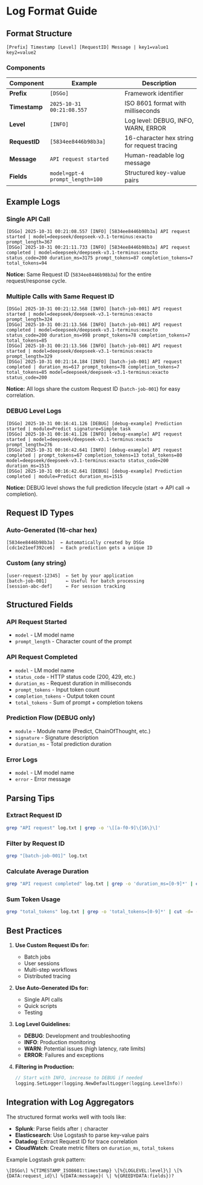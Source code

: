 # Log Format Guide

## Format Structure

```
[Prefix] Timestamp [Level] [RequestID] Message | key1=value1 key2=value2
```

### Components

| Component | Example | Description |
|-----------|---------|-------------|
| **Prefix** | `[DSGo]` | Framework identifier |
| **Timestamp** | `2025-10-31 00:21:08.557` | ISO 8601 format with milliseconds |
| **Level** | `[INFO]` | Log level: DEBUG, INFO, WARN, ERROR |
| **RequestID** | `[5834ee8446b98b3a]` | 16-character hex string for request tracing |
| **Message** | `API request started` | Human-readable log message |
| **Fields** | `model=gpt-4 prompt_length=100` | Structured key-value pairs |

## Example Logs

### Single API Call

```
[DSGo] 2025-10-31 00:21:08.557 [INFO] [5834ee8446b98b3a] API request started | model=deepseek/deepseek-v3.1-terminus:exacto prompt_length=367
[DSGo] 2025-10-31 00:21:11.733 [INFO] [5834ee8446b98b3a] API request completed | model=deepseek/deepseek-v3.1-terminus:exacto status_code=200 duration_ms=3175 prompt_tokens=87 completion_tokens=7 total_tokens=94
```

**Notice:** Same Request ID (`5834ee8446b98b3a`) for the entire request/response cycle.

### Multiple Calls with Same Request ID

```
[DSGo] 2025-10-31 00:21:12.568 [INFO] [batch-job-001] API request started | model=deepseek/deepseek-v3.1-terminus:exacto prompt_length=324
[DSGo] 2025-10-31 00:21:13.566 [INFO] [batch-job-001] API request completed | model=deepseek/deepseek-v3.1-terminus:exacto status_code=200 duration_ms=998 prompt_tokens=78 completion_tokens=7 total_tokens=85
[DSGo] 2025-10-31 00:21:13.566 [INFO] [batch-job-001] API request started | model=deepseek/deepseek-v3.1-terminus:exacto prompt_length=329
[DSGo] 2025-10-31 00:21:14.184 [INFO] [batch-job-001] API request completed | duration_ms=617 prompt_tokens=78 completion_tokens=7 total_tokens=85 model=deepseek/deepseek-v3.1-terminus:exacto status_code=200
```

**Notice:** All logs share the custom Request ID (`batch-job-001`) for easy correlation.

### DEBUG Level Logs

```
[DSGo] 2025-10-31 00:16:41.126 [DEBUG] [debug-example] Prediction started | module=Predict signature=Simple task
[DSGo] 2025-10-31 00:16:41.126 [INFO] [debug-example] API request started | model=deepseek/deepseek-v3.1-terminus:exacto prompt_length=276
[DSGo] 2025-10-31 00:16:42.641 [INFO] [debug-example] API request completed | prompt_tokens=67 completion_tokens=13 total_tokens=80 model=deepseek/deepseek-v3.1-terminus:exacto status_code=200 duration_ms=1515
[DSGo] 2025-10-31 00:16:42.641 [DEBUG] [debug-example] Prediction completed | module=Predict duration_ms=1515
```

**Notice:** DEBUG level shows the full prediction lifecycle (start → API call → completion).

## Request ID Types

### Auto-Generated (16-char hex)
```
[5834ee8446b98b3a]  ← Automatically created by DSGo
[cdc1e21eef392ce6]  ← Each prediction gets a unique ID
```

### Custom (any string)
```
[user-request-12345]  ← Set by your application
[batch-job-001]       ← Useful for batch processing
[session-abc-def]     ← For session tracking
```

## Structured Fields

### API Request Started
- `model` - LM model name
- `prompt_length` - Character count of the prompt

### API Request Completed
- `model` - LM model name
- `status_code` - HTTP status code (200, 429, etc.)
- `duration_ms` - Request duration in milliseconds
- `prompt_tokens` - Input token count
- `completion_tokens` - Output token count
- `total_tokens` - Sum of prompt + completion tokens

### Prediction Flow (DEBUG only)
- `module` - Module name (Predict, ChainOfThought, etc.)
- `signature` - Signature description
- `duration_ms` - Total prediction duration

### Error Logs
- `model` - LM model name
- `error` - Error message

## Parsing Tips

### Extract Request ID
```bash
grep "API request" log.txt | grep -o '\[[a-f0-9]\{16\}\]'
```

### Filter by Request ID
```bash
grep "[batch-job-001]" log.txt
```

### Calculate Average Duration
```bash
grep "API request completed" log.txt | grep -o 'duration_ms=[0-9]*' | cut -d= -f2 | awk '{sum+=$1; count+=1} END {print sum/count}'
```

### Sum Token Usage
```bash
grep "total_tokens" log.txt | grep -o 'total_tokens=[0-9]*' | cut -d= -f2 | awk '{sum+=$1} END {print sum}'
```

## Best Practices

1. **Use Custom Request IDs for:**
   - Batch jobs
   - User sessions
   - Multi-step workflows
   - Distributed tracing

2. **Use Auto-Generated IDs for:**
   - Single API calls
   - Quick scripts
   - Testing

3. **Log Level Guidelines:**
   - **DEBUG**: Development and troubleshooting
   - **INFO**: Production monitoring
   - **WARN**: Potential issues (high latency, rate limits)
   - **ERROR**: Failures and exceptions

4. **Filtering in Production:**
   ```go
   // Start with INFO, increase to DEBUG if needed
   logging.SetLogger(logging.NewDefaultLogger(logging.LevelInfo))
   ```

## Integration with Log Aggregators

The structured format works well with tools like:
- **Splunk**: Parse fields after `|` character
- **Elasticsearch**: Use Logstash to parse key-value pairs
- **Datadog**: Extract Request ID for trace correlation
- **CloudWatch**: Create metric filters on `duration_ms`, `total_tokens`

Example Logstash grok pattern:
```
\[DSGo\] %{TIMESTAMP_ISO8601:timestamp} \[%{LOGLEVEL:level}\] \[%{DATA:request_id}\] %{DATA:message}( \| %{GREEDYDATA:fields})?
```

